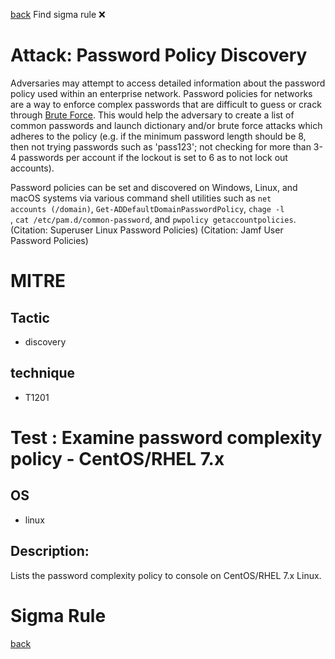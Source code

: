 
[back](../index.md)
Find sigma rule :x: 

# Attack: Password Policy Discovery 

Adversaries may attempt to access detailed information about the password policy used within an enterprise network. Password policies for networks are a way to enforce complex passwords that are difficult to guess or crack through [Brute Force](https://attack.mitre.org/techniques/T1110). This would help the adversary to create a list of common passwords and launch dictionary and/or brute force attacks which adheres to the policy (e.g. if the minimum password length should be 8, then not trying passwords such as 'pass123'; not checking for more than 3-4 passwords per account if the lockout is set to 6 as to not lock out accounts).

Password policies can be set and discovered on Windows, Linux, and macOS systems via various command shell utilities such as <code>net accounts (/domain)</code>, <code>Get-ADDefaultDomainPasswordPolicy</code>, <code>chage -l <username></code>, <code>cat /etc/pam.d/common-password</code>, and <code>pwpolicy getaccountpolicies</code>.(Citation: Superuser Linux Password Policies) (Citation: Jamf User Password Policies)

# MITRE
## Tactic
  - discovery


## technique
  - T1201


# Test : Examine password complexity policy - CentOS/RHEL 7.x
## OS
  - linux


## Description:
Lists the password complexity policy to console on CentOS/RHEL 7.x Linux.


# Sigma Rule


[back](../index.md)

